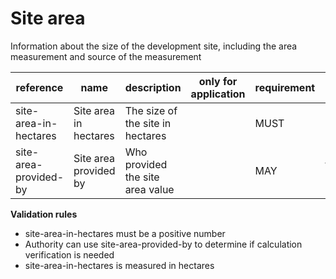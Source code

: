 # Site area

Information about the size of the development site, including 
the area measurement and source of the measurement


| reference | name | description | only for application | requirement | notes |
| --- | --- | --- | --- | --- | --- |
| site-area-in-hectares | Site area in hectares | The size of the site in hectares |  | MUST |  |
| site-area-provided-by | Site area provided by | Who provided the site area value |  | MAY | Select from the **provided-by** enum |

**Validation rules**

- site-area-in-hectares must be a positive number
- Authority can use site-area-provided-by to determine if calculation verification is needed
- site-area-in-hectares is measured in hectares